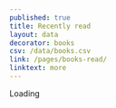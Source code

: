 ```yaml
---
published: true
title: Recently read
layout: data
decorator: books
csv: /data/books.csv
link: /pages/books-read/
linktext: more
---
```

Loading
